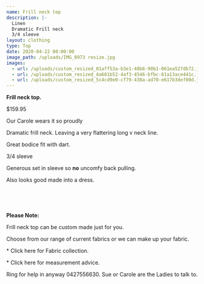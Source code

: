 ```yaml
---
name: Frill neck top
description: |-
  Linen
  Dramatic Frill neck
  3/4 sleeve
layout: clothing
type: Top
date: 2020-04-22 00:00:00
image_path: /uploads/IMG_0973 resize.jpg
images:
  - url: /uploads/custom_resized_01aff53a-b3e1-48b6-90b1-061ea527db72.jpg
  - url: /uploads/custom_resized_4a681b52-4af3-4546-bfbc-81a13ace441c.jpg
  - url: /uploads/custom_resized_5c4cd9e0-cf79-438a-ad70-e617b3def00d.jpg
---
```


**Frill neck top.**

$159.95

Our Carole wears it so proudly

Dramatic frill neck. Leaving a very flattering long v neck line.

Great bodice fit with dart.

3/4 sleeve

Generous set in sleeve so **no** uncomfy back pulling.

Also looks good made into a dress.

&nbsp;

&nbsp;

**Please Note:**

Frill neck top can be custom made just for you.

Choose from our range of current fabrics or we can make up your fabric.

\* Click here for Fabric collection.

\* Click here for measurement advice.

Ring for help in anyway 0427556630. Sue or Carole are the Ladies to talk to.

&nbsp;

&nbsp;

